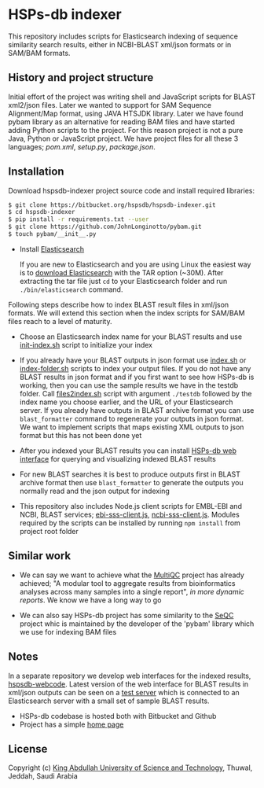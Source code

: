 # HSPs-db indexer

This repository includes scripts for Elasticsearch indexing of sequence
similarity search results, either in NCBI-BLAST xml/json formats
or in SAM/BAM formats.

## History and project structure

Initial effort of the project was writing shell and JavaScript scripts
for BLAST xml2/json files. Later we wanted to support for SAM
Sequence Alignment/Map format, using JAVA HTSJDK library.
Later we have found pybam library as an alternative for reading BAM
files and have started adding Python scripts to the project.
For this reason project is not a pure Java, Python or JavaScript project.
We have project files for all these 3 languages; _pom.xml_, _setup.py_,
_package.json_.

## Installation

Download hspsdb-indexer project source code and install required libraries:
```bash
$ git clone https://bitbucket.org/hspsdb/hspsdb-indexer.git
$ cd hspsdb-indexer
$ pip install -r requirements.txt --user
$ git clone https://github.com/JohnLonginotto/pybam.git
$ touch pybam/__init__.py
```

* Install [Elasticsearch](https://www.elastic.co)

  If you are new to Elasticsearch and  you are using Linux
  the easiest way is to [download Elasticsearch](
  https://www.elastic.co/downloads/elasticsearch) with the TAR option (~30M).
  After extracting the tar file just `cd` to your Elasticsearch folder
  and run `./bin/elasticsearch` command.

Following steps describe how to index BLAST result files in xml/json formats. 
We will extend this section when the index scripts for SAM/BAM files reach
to a level of maturity.

* Choose an Elasticsearch index name for your BLAST results
  and use [init-index.sh](scripts/init-index.sh)
  script to initialize your index

* If you already have your BLAST outputs in json format use
  [index.sh](scripts/index.sh)
  or [index-folder.sh](scripts/files2index.sh) scripts
  to index your output files.
  If you do not have any BLAST results in json format and if you first want to
  see how HSPs-db is working,
  then you can use the sample results we have in the testdb folder.
  Call [files2index.sh](scripts/files2index.sh) script with argument `./testdb`
  followed by the index name you choose earlier, and the URL of your Elasticsearch
  server.
  If you already have outputs in BLAST archive format you can use
  `blast_formatter` command to regenerate your outputs in json format.
  We want to implement scripts that maps existing XML outputs to json format
  but this has not been done yet

* After you indexed your BLAST results you can install
 [HSPs-db web interface](https://github.com/uludag/hspsdb-webcode)
  for querying and visualizing indexed BLAST results

* For new BLAST searches it is best to produce outputs first in BLAST archive format
  then use `blast_formatter` to generate the outputs you normally read
  and the json output for indexing

* This repository also includes Node.js client scripts for EMBL-EBI and NCBI,
  BLAST services; [ebi-sss-client.js](scripts/ebi-sss-client.js),
  [ncbi-sss-client.js](scripts/ncbi-sss-client.js).
  Modules required by the scripts can be installed
  by running `npm install` from project root folder

## Similar work

* We can say we want to achieve what the [MultiQC](http://multiqc.info) project
  has already achieved; "A modular tool to aggregate results from bioinformatics
  analyses across many samples into a single report", _in more dynamic reports_.
  We know we have a long way to go

* We can also say HSPs-db project has some similarity to the
 [SeQC](https://github.com/JohnLonginotto/SeQC) project whic is maintained
 by the developer of the 'pybam' library which we use for indexing BAM files

## Notes

In a separate repository we develop web interfaces for the indexed results,
[hspsdb-webcode](https://github.com/uludag/hspsdb-webcode).
Latest version of the web interface for BLAST results in xml/json outputs
can be seen on a [test server](http://hspsdb-test.herokuapp.com)
which is connected to an Elasticsearch server with a small set of sample
BLAST results.

* HSPs-db codebase is hosted both with Bitbucket and Github
* Project has a simple [home page](https://bitbucket.org/hspsdb/hspsdb-indexer/wiki/Home)

## License

Copyright (c)
 [King Abdullah University of Science and Technology](https://www.kaust.edu.sa),
 Thuwal, Jeddah, Saudi Arabia
